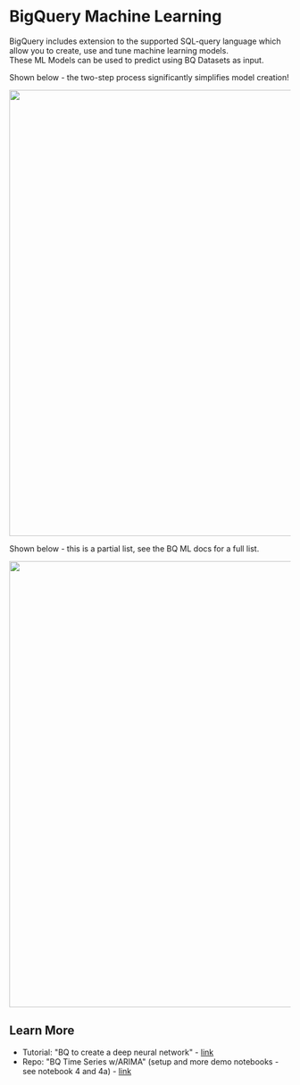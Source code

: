 # BigQuery Machine Learning

BigQuery includes extension to the supported SQL-query language which allow you to create, use and tune machine learning models.    
These ML Models can be used to predict using BQ Datasets as input.

Shown below - the two-step process significantly simplifies model creation!

<img src="https://github.com/lynnlangit/gcp-ml/blob/master/images/simplify.png" width=800>

Shown below - this is a partial list, see the BQ ML docs for a full list.

<img src="https://github.com/lynnlangit/gcp-ml/blob/master/images/features.png" width=800>

## Learn More

- Tutorial: "BQ to create a deep neural network" - [link](https://cloud.google.com/bigquery-ml/docs/reference/standard-sql/bigqueryml-syntax-create-dnn-models)
- Repo: "BQ Time Series w/ARIMA" (setup and more demo notebooks - see notebook 4 and 4a) - [link](https://github.com/statmike/vertex-ai-mlops)
